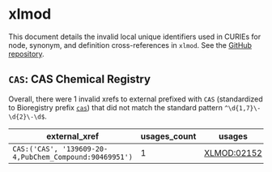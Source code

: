 # xlmod

This document details the invalid local unique identifiers used in CURIEs
for node, synonym, and definition cross-references in `xlmod`. See the [GitHub repository](https://github.com/HUPO-PSI/xlmod-CV).


## `CAS`: CAS Chemical Registry

Overall, there were 1 invalid
xrefs to external prefixed with `CAS` (standardized to Bioregistry
prefix [`cas`](https://bioregistry.io/cas)) that
did not match the standard pattern `^\d{1,7}\-\d{2}\-\d$`.

| external_xref                                          |   usages_count | usages                                                    |
|--------------------------------------------------------|----------------|-----------------------------------------------------------|
| `CAS:('CAS', '139609-20-4,PubChem_Compound:90469951')` |              1 | [XLMOD:02152](http://purl.obolibrary.org/obo/XLMOD_02152) |

